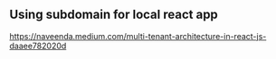 ## Using subdomain for local react app

https://naveenda.medium.com/multi-tenant-architecture-in-react-js-daaee782020d
